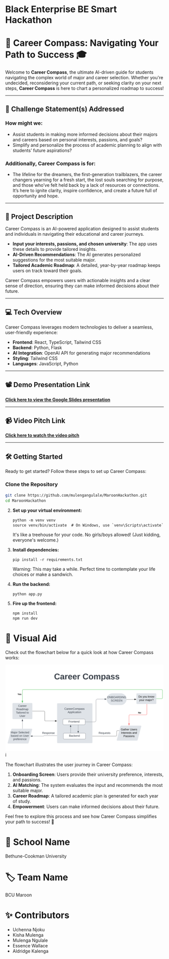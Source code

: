 # Black Enterprise BE Smart Hackathon

# 📍 Career Compass: Navigating Your Path to Success 🎓

Welcome to **Career Compass**, the ultimate AI-driven guide for students navigating the complex world of major and career selection. Whether you're undecided, reconsidering your current path, or seeking clarity on your next steps, **Career Compass** is here to chart a personalized roadmap to success!

---

## 🎯 Challenge Statement(s) Addressed  

### How might we:
- Assist students in making more informed decisions about their majors and careers based on personal interests, passions, and goals?  
- Simplify and personalize the process of academic planning to align with students’ future aspirations?  

### Additionally, Career Compass is for:
- The lifeline for the dreamers, the first-generation trailblazers, the career changers yearning for a fresh start, the lost souls searching for purpose, and those who’ve felt held back by a lack of resources or connections. It’s here to ignite clarity, inspire confidence, and create a future full of opportunity and hope.

---

## 🤯 Project Description  

Career Compass is an AI-powered application designed to assist students and individuals in navigating their educational and career journeys.  

- **Input your interests, passions, and chosen university**: The app uses these details to provide tailored insights.  
- **AI-Driven Recommendations**: The AI generates personalized suggestions for the most suitable major.  
- **Tailored Academic Roadmap**: A detailed, year-by-year roadmap keeps users on track toward their goals.  

Career Compass empowers users with actionable insights and a clear sense of direction, ensuring they can make informed decisions about their future.

---

## 💻 Tech Overview  

Career Compass leverages modern technologies to deliver a seamless, user-friendly experience:  

- **Frontend**: React, TypeScript, Tailwind CSS  
- **Backend**: Python, Flask  
- **AI Integration**: OpenAI API for generating major recommendations  
- **Styling**: Tailwind CSS  
- **Languages**: JavaScript, Python  

---
## 📽 Demo Presentation Link  
[**Click here to view the Google Slides presentation**](https://docs.google.com/presentation/d/1q42M2pEUqjVb4gy2WH_aCSWVb7sFteKhVutEYW3N5Bc/edit#slide=id.p)
 

---

## 📹 Video Pitch Link  
[**Click here to watch the video pitch**](https://drive.google.com/file/d/1JWzJbBe8WpL87nZlEusv3cfblFIoJZCq/view?usp=drive_link)  

---

## 🛠 Getting Started
Ready to get started? Follow these steps to set up Career Compass:

### Clone the Repository
```bash
git clone https://github.com/mulengangulale/MaroonHackathon.git
cd MaroonHackathon
```

2. **Set up your virtual environment:**
   ```
   python -m venv venv
   source venv/bin/activate  # On Windows, use `venv\Scripts\activate`
   ```
   It's like a treehouse for your code. No girls/boys allowed! (Just kidding, everyone's welcome.)

3. **Install dependencies:**
   ```
   pip install -r requirements.txt
   ```
   Warning: This may take a while. Perfect time to contemplate your life choices or make a sandwich.

4. **Run the backend:**
   ```
   python app.py
   ```
   

5. **Fire up the frontend:**
   ```
   npm install
   npm run dev
   ```

# 🌟 Visual Aid
Check out the flowchart below for a quick look at how Career Compass works:

![Career Compass Flowchart](./Flowchart.svg)
i

The flowchart illustrates the user journey in Career Compass:
1. **Onboarding Screen**: Users provide their university preference, interests, and passions.
2. **AI Matching**: The system evaluates the input and recommends the most suitable major.
3. **Career Roadmap**: A tailored academic plan is generated for each year of study.
4. **Empowerment**: Users can make informed decisions about their future.

Feel free to explore this process and see how Career Compass simplifies your path to success! 🚀

# 🏫 School Name
Bethune-Cookman University

# 🏷 Team Name
BCU Maroon

# ✨ Contributors
- Uchenna Njoku
- Kisha Mulenga
- Mulenga Ngulale
- Essence Wallace
- Aldridge Kalenga
